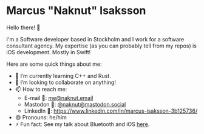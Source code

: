 # Marcus "Naknut" Isaksson

Hello there! 👋

I'm a Software developer based in Stockholm and I work for a software consultant agency.
My expertise (as you can probably tell from my repos) is iOS development. Mostly in Swift!

Here are some quick things about me:

- 🌱 I’m currently learning C++ and Rust.
- 👯 I’m looking to collaborate on anything!
- 📫 How to reach me:
  - E-mail 📩: me@naknut.email
  - Mastodon 🐘: [@naknut@mastodon.social](https://mastodon.social/@naknut)
  - LinkedIn 💼: <https://www.linkedin.com/in/marcus-isaksson-3b125736/>
- 😄 Pronouns: he/him
- ⚡ Fun fact: See my talk about Bluetooth and iOS [here](https://www.youtube.com/watch?v=XEUxl5zlNVw).
